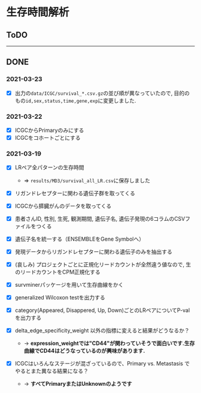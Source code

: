 # 生存時間解析

## ToDO

---

## DONE

### 2021-03-23

+ [x] 出力の`data/ICGC/survival_*.csv.gz`の並び順が異なっていたので, 目的のもの`id,sex,status,time,gene,exp`に変更しました.

### 2021-03-22

+ [x] ICGCからPrimaryのみにする
+ [x] ICGCをコホートごとにする

### 2021-03-19
+ [x] LRペア全パターンの生存時間
  + => `results/MD3/survival_all_LR.csv`に保存しました

+ [x] リガンドレセプターに関わる遺伝子群を取ってくる
+ [x] ICGCから膵臓がんのデータを取ってくる
+ [x] 患者さんID, 性別, 生死, 観測期間, 遺伝子名, 遺伝子発現の6コラムのCSVファイルをつくる
+ [x] 遺伝子名を統一する（ENSEMBLEをGene Symbolへ）
+ [x] 発現データからリガンドレセプターに関わる遺伝子のみを抽出する
+ [x] (哀しみ) プロジェクトごとに正規化リードカウントが全然違う値なので, 生のリードカウントをCPM正規化する
+ [x] survminerパッケージを用いて生存曲線をかく
+ [x]  generalized Wilcoxon testを出力する
+ [x]  category(Appeared, Disappered, Up, Down)ごとのLRペアについてP-valを出力する
+ [x] delta_edge_specificity_weight 以外の指標に変えると結果がどうなるか？
  + -> **expression_weightでは"CD44"が関わっていそうで面白いです.生存曲線でCD44はどうなっているのが興味があります.**
+ [x] ICGCはいろんなステージが混ざっているので、Primary vs. Metastasis でやるとまた異なる結果になる？
  + -> **すべてPrimaryまたはUnknownのようです**
